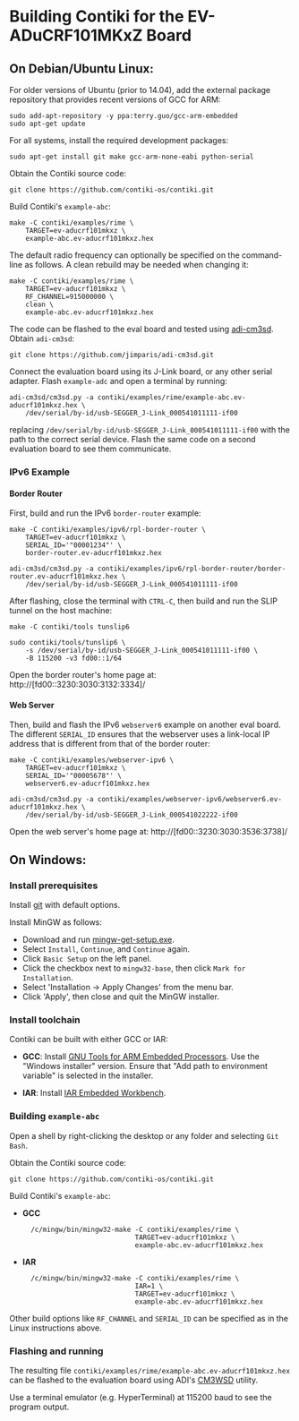 Building Contiki for the EV-ADuCRF101MKxZ Board
===============================================

On Debian/Ubuntu Linux:
-----------------------

For older versions of Ubuntu (prior to 14.04), add the external
package repository that provides recent versions of GCC for ARM:

    sudo add-apt-repository -y ppa:terry.guo/gcc-arm-embedded
    sudo apt-get update

For all systems, install the required development packages:

    sudo apt-get install git make gcc-arm-none-eabi python-serial

Obtain the Contiki source code:

	git clone https://github.com/contiki-os/contiki.git

Build Contiki's `example-abc`:

	make -C contiki/examples/rime \
        TARGET=ev-aducrf101mkxz \
        example-abc.ev-aducrf101mkxz.hex

The default radio frequency can optionally be specified on the
command-line as follows.  A clean rebuild may be needed when changing
it:

	make -C contiki/examples/rime \
        TARGET=ev-aducrf101mkxz \
        RF_CHANNEL=915000000 \
        clean \
        example-abc.ev-aducrf101mkxz.hex

The code can be flashed to the eval board and tested using
[adi-cm3sd](https://github.com/jimparis/adi-cm3sd.git).  Obtain
`adi-cm3sd`:

    git clone https://github.com/jimparis/adi-cm3sd.git

Connect the evaluation board using its J-Link board, or any other
serial adapter.  Flash `example-adc` and open a terminal by running:

    adi-cm3sd/cm3sd.py -a contiki/examples/rime/example-abc.ev-aducrf101mkxz.hex \
        /dev/serial/by-id/usb-SEGGER_J-Link_000541011111-if00

replacing `/dev/serial/by-id/usb-SEGGER_J-Link_000541011111-if00` with
the path to the correct serial device.  Flash the same code on a
second evaluation board to see them communicate.

### IPv6 Example ###

#### Border Router ####

First, build and run the IPv6 `border-router` example:

	make -C contiki/examples/ipv6/rpl-border-router \
        TARGET=ev-aducrf101mkxz \
        SERIAL_ID='"00001234"' \
        border-router.ev-aducrf101mkxz.hex

    adi-cm3sd/cm3sd.py -a contiki/examples/ipv6/rpl-border-router/border-router.ev-aducrf101mkxz.hex \
        /dev/serial/by-id/usb-SEGGER_J-Link_000541011111-if00

After flashing, close the terminal with `CTRL-C`, then build and run
the SLIP tunnel on the host machine:

	make -C contiki/tools tunslip6

    sudo contiki/tools/tunslip6 \
        -s /dev/serial/by-id/usb-SEGGER_J-Link_000541011111-if00 \
        -B 115200 -v3 fd00::1/64

Open the border router's home page at: http://[fd00::3230:3030:3132:3334]/

#### Web Server ####

Then, build and flash the IPv6 `webserver6` example on another eval
board.  The different `SERIAL_ID` ensures that the webserver uses a
link-local IP address that is different from that of the border
router:

	make -C contiki/examples/webserver-ipv6 \
        TARGET=ev-aducrf101mkxz \
        SERIAL_ID='"00005678"' \
        webserver6.ev-aducrf101mkxz.hex

    adi-cm3sd/cm3sd.py -a contiki/examples/webserver-ipv6/webserver6.ev-aducrf101mkxz.hex \
        /dev/serial/by-id/usb-SEGGER_J-Link_000541022222-if00

Open the web server's home page at: http://[fd00::3230:3030:3536:3738]/

On Windows:
-----------

### Install prerequisites ###

Install [git](http://git-scm.com/download/win/) with default options.

Install MinGW as follows:

* Download and run [mingw-get-setup.exe](https://sourceforge.net/projects/mingw/files/latest/download).
* Select `Install`, `Continue`, and `Continue` again.
* Click `Basic Setup` on the left panel.
* Click the checkbox next to `mingw32-base`, then click `Mark for Installation`.
* Select 'Installation -> Apply Changes' from the menu bar.
* Click 'Apply', then close and quit the MinGW installer.

### Install toolchain ###

Contiki can be built with either GCC or IAR:

* **GCC**: Install
  [GNU Tools for ARM Embedded Processors](https://launchpad.net/gcc-arm-embedded/+download).
  Use the "Windows installer" version.  Ensure that "Add path to
  environment variable" is selected in the installer.

* **IAR**: Install
  [IAR Embedded Workbench](http://www.iar.com/ewarm/).

### Building `example-abc` ###

Open a shell by right-clicking the desktop or any folder and
selecting `Git Bash`.

Obtain the Contiki source code:

	git clone https://github.com/contiki-os/contiki.git

Build Contiki's `example-abc`:

* **GCC**

        /c/mingw/bin/mingw32-make -C contiki/examples/rime \
                                  TARGET=ev-aducrf101mkxz \
                                  example-abc.ev-aducrf101mkxz.hex

* **IAR**

        /c/mingw/bin/mingw32-make -C contiki/examples/rime \
                                  IAR=1 \
                                  TARGET=ev-aducrf101mkxz \
                                  example-abc.ev-aducrf101mkxz.hex

Other build options like `RF_CHANNEL` and `SERIAL_ID` can be specified
as in the Linux instructions above.

### Flashing and running ###

The resulting file
`contiki/examples/rime/example-abc.ev-aducrf101mkxz.hex` can be
flashed to the evaluation board using ADI's
[CM3WSD](http://www.analog.com/static/imported-files/eval_boards/CM3WSD.zip)
utility.

Use a terminal emulator (e.g. HyperTerminal) at 115200 baud to see the
program output.
